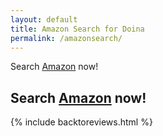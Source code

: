 ```yaml
---
layout: default
title: Amazon Search for Doina
permalink: /amazonsearch/
---
```



Search [Amazon]( https://www.amazon.co.uk/ref=as_li_ss_tl?ie=UTF8&linkCode=ll2&tag={{site.affid}}&linkId=8ee388b52075312a7d5d5e781c7edf07&language=en_GB ) now!

<h2>
Search <a href="https://www.amazon.co.uk/ref=as_li_ss_tl?ie=UTF8&linkCode=ll2&tag={{site.affid}}&linkId=8ee388b52075312a7d5d5e781c7edf07&language=en_GB">Amazon</a> now!
</h2>



{% include backtoreviews.html %}
